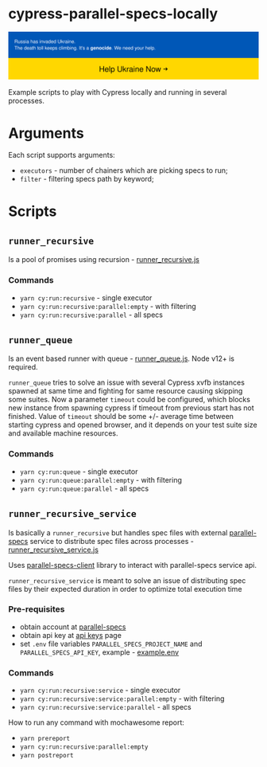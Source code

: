 # cypress-parallel-specs-locally

[![SWUbanner](https://raw.githubusercontent.com/vshymanskyy/StandWithUkraine/main/banner2-direct.svg)](https://vshymanskyy.github.io/StandWithUkraine/)

Example scripts to play with Cypress locally and running in several processes.

# Arguments

Each script supports arguments:

-   `executors` - number of chainers which are picking specs to run;
-   `filter` - filtering specs path by keyword;

# Scripts

## `runner_recursive`

Is a pool of promises using recursion - [runner_recursive.js](cypress/scripts/runner_recursive.js)

### Commands

-   `yarn cy:run:recursive` - single executor
-   `yarn cy:run:recursive:parallel:empty` - with filtering
-   `yarn cy:run:recursive:parallel` - all specs

## `runner_queue`

Is an event based runner with queue - [runner_queue.js](cypress/scripts/runner_queue.js). Node v12+ is required.

`runner_queue` tries to solve an issue with several Cypress xvfb instances spawned at same time and fighting for same resource causing skipping some suites. Now a parameter `timeout` could be configured, which blocks new instance from spawning cypress if timeout from previous start has not finished. Value of `timeout` should be some +/- average time between starting cypress and opened browser, and it depends on your test suite size and available machine resources.

### Commands

-   `yarn cy:run:queue` - single executor
-   `yarn cy:run:queue:parallel:empty` - with filtering
-   `yarn cy:run:queue:parallel` - all specs

## `runner_recursive_service`

Is basically a `runner_recursive` but handles spec files with external [parallel-specs](https://github.com/Shelex/parallel-specs) service to distribute spec files across processes - [runner_recursive_service.js](cypress/scripts/runner_recursive_service.js)

Uses [parallel-specs-client](https://github.com/Shelex/parallel-specs-client) library to interact with parallel-specs service api.

`runner_recursive_service` is meant to solve an issue of distributing spec files by their expected duration in order to optimize total execution time

### Pre-requisites

-   obtain account at [parallel-specs](https://parallel-specs.shelex.dev/)
-   obtain api key at [api keys](https://parallel-specs.shelex.dev/apiKeys) page
-   set `.env` file variables `PARALLEL_SPECS_PROJECT_NAME` and `PARALLEL_SPECS_API_KEY`, example - [example.env](example.env)

### Commands

-   `yarn cy:run:recursive:service` - single executor
-   `yarn cy:run:recursive:service:parallel:empty` - with filtering
-   `yarn cy:run:recursive:service:parallel` - all specs

How to run any command with mochawesome report:

-   `yarn prereport`
-   `yarn cy:run:recursive:parallel:empty`
-   `yarn postreport`
